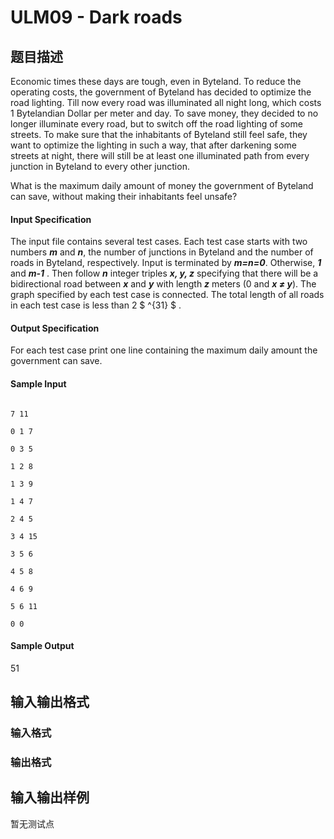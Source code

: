 # ULM09 - Dark roads

## 题目描述

Economic times these days are tough, even in Byteland. To reduce the operating costs, the government of Byteland has decided to optimize the road lighting. Till now every road was illuminated all night long, which costs 1 Bytelandian Dollar per meter and day. To save money, they decided to no longer illuminate every road, but to switch off the road lighting of some streets. To make sure that the inhabitants of Byteland still feel safe, they want to optimize the lighting in such a way, that after darkening some streets at night, there will still be at least one illuminated path from every junction in Byteland to every other junction.

What is the maximum daily amount of money the government of Byteland can save, without making their inhabitants feel unsafe?

#### Input Specification

The input file contains several test cases. Each test case starts with two numbers **_m_** and **_n_**, the number of junctions in Byteland and the number of roads in Byteland, respectively. Input is terminated by **_m=n=0_**. Otherwise, **_1_** and **_m-1_** . Then follow **_n_** integer triples **_x, y, z_** specifying that there will be a bidirectional road between **_x_** and **_y_** with length **_z_** meters (0 and **_x ≠ y_**). The graph specified by each test case is connected. The total length of all roads in each test case is less than 2 $ ^{31} $ .

#### Output Specification

For each test case print one line containing the maximum daily amount the government can save.

#### Sample Input

```

7 11

0 1 7

0 3 5

1 2 8

1 3 9

1 4 7

2 4 5

3 4 15

3 5 6

4 5 8

4 6 9

5 6 11

0 0

```

#### Sample Output

51

## 输入输出格式

### 输入格式

### 输出格式

## 输入输出样例

暂无测试点

